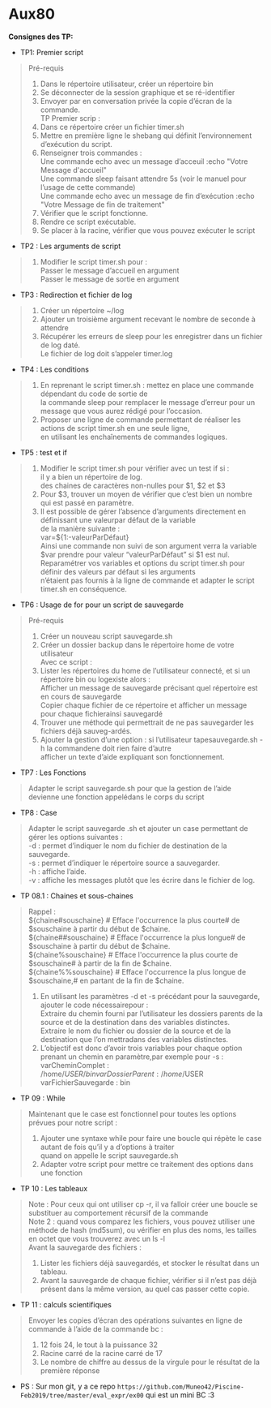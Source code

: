 # Aux80

**Consignes des TP:**

*	TP1: Premier script
>Pré-requis  
>	1. Dans le répertoire utilisateur, créer un répertoire bin  
>	2. Se déconnecter de la session graphique et se ré-identifier  
>	3. Envoyer par en conversation privée la copie d’écran de la commande.  
>TP Premier scrip :  
>1. Dans ce répertoire créer un fichier timer.sh  
>2. Mettre en première ligne le shebang qui définit l’environnement d’exécution du script.  
>3. Renseigner trois commandes :  
>	Une commande echo avec un message d’acceuil :echo "Votre Message d'accueil"  
>	Une commande sleep faisant attendre 5s (voir le manuel pour l’usage de cette commande)  
>	Une commande echo avec un message de fin d’exécution :echo "Votre Message de fin de traitement"  
>4. Vérifier que le script fonctionne.  
>5. Rendre ce script exécutable.  
>6. Se placer à la racine, vérifier que vous pouvez exécuter le script  
* TP2 : Les arguments de script  
>1. Modifier le script timer.sh pour :  
>	Passer le message d’accueil en argument  
>	Passer le message de sortie en argument  
* TP3 : Redirection et fichier de log  
>1. Créer un répertoire ~/log  
>2. Ajouter un troisième argument recevant le nombre de seconde à attendre  
>3. Récupérer les erreurs de sleep pour les enregistrer dans un fichier de log daté.  
>Le fichier de log doit s’appeler timer.log  
* TP4 : Les conditions  
>1. En reprenant le script timer.sh : mettez en place une commande dépendant du code de sortie de  
>la commande sleep pour remplacer le message d’erreur pour un message que vous aurez rédigé pour l’occasion.  
>2. Proposer une ligne de commande permettant de réaliser les actions de script timer.sh en une seule ligne,  
>en utilisant les enchaînements de commandes logiques. 
* TP5 : test et if  
>1. Modifier le script timer.sh pour vérifier avec un test if si :  
>	il y a bien un répertoire de log.  
>	des chaines de caractères non-nulles pour $1, $2 et $3  
>2. Pour $3, trouver un moyen de vérifier que c’est bien un nombre qui est passé en paramètre.  
>3. Il est possible de gérer l’absence d’arguments directement en définissant une valeurpar défaut de la variable  
>de la manière suivante :  
>	var=${1:-valeurParDéfaut}  
>Ainsi une commande non suivi de son argument verra la variable $var prendre pour valeur “valeurParDéfaut” si $1 est nul.  
>Reparamétrer vos variables et options du script timer.sh pour définir des valeurs par défaut si les arguments  
>n’étaient pas fournis à la ligne de commande et adapter le script timer.sh en conséquence.  
* TP6 : Usage de for pour un script de sauvegarde  
> Pré-requis  
>	1. Créer un nouveau script sauvegarde.sh  
>	2. Créer un dossier backup dans le répertoire home de votre utilisateur  
>Avec ce script : 
>	1. Lister les répertoires du home de l’utilisateur connecté, et si un répertoire bin ou logexiste alors :  
>		Afficher un message de sauvegarde précisant quel répertoire est en cours de sauvegarde  
>		Copier chaque fichier de ce répertoire et afficher un message pour chaque fichierainsi sauvegardé  
>	2. Trouver une méthode qui permettrait de ne pas sauvegarder les fichiers déjà sauveg-ardés.  
>	3. Ajouter la gestion d’une option : si l’utilisateur tapesauvegarde.sh -h la commandene doit rien faire d’autre  
>	afficher un texte d’aide expliquant son fonctionnement.  
* TP7 : Les Fonctions  
> Adapter le script sauvegarde.sh pour que la gestion de l’aide devienne une fonction appelédans le corps du script  
* TP8 : Case  
> Adapter le script sauvegarde .sh et ajouter un case permettant de gérer les options suivantes :  
>	-d : permet d’indiquer le nom du fichier de destination de la sauvegarde.  
>	-s : permet d’indiquer le répertoire source a sauvegarder.  
>	-h : affiche l’aide.  
>	-v : affiche les messages plutôt que les écrire dans le fichier de log.  
* TP 08.1 : Chaines et sous-chaines  
>Rappel :  
>       ${chaine#souschaine} # Efface l'occurrence la plus courte# de $souschaine à partir du début de $chaine.      
>	${chaine##souschaine} # Efface l'occurrence la plus longue# de $souschaine à partir du début de $chaine.       
>	${chaine%souschaine} # Efface l'occurrence la plus courte de $souschaine# à partir de la fin de $chaine.       
>	${chaine%%souschaine} # Efface l'occurrence la plus longue de $souschaine,# en partant de la fin de $chaine.      
>1. En utilisant les paramètres -d et -s précédant pour la sauvegarde, ajouter le code nécessairepour :        
>	Extraire du chemin fourni par l’utilisateur les dossiers parents de la source et de la destination dans des variables distinctes.      
>	Extraire le nom du fichier ou dossier de la source et de la destination que l’on mettradans des variables distinctes.      
>2. L’objectif est donc d’avoir trois variables pour chaque option prenant un chemin en paramètre,par exemple pour -s :     
>	varCheminComplet : /home/$USER/bin     
>	varDossierParent : /home/$USER     
>	varFichierSauvegarde : bin     
* TP 09 : While  
> Maintenant que le case est fonctionnel pour toutes les options prévues pour notre script :  
>	1. Ajouter une syntaxe while pour faire une boucle qui répète le case autant de fois qu’il y a d’options à traiter  
>	quand on appelle le script sauvegarde.sh  
>	2. Adapter votre script pour mettre ce traitement des options dans une fonction  
* TP 10 : Les tableaux  
>Note :  Pour ceux qui ont utiliser cp -r, il va falloir créer une boucle se substituer au comportement récursif de la commande  
>Note 2 :  quand vous comparez les fichiers, vous pouvez utiliser une méthode de hash (md5sum), ou vérifier en plus des noms, les tailles en octet que vous trouverez avec un ls -l  
>Avant la sauvegarde des fichiers :  
>	1. Lister les fichiers déjà sauvegardés, et stocker le résultat dans un tableau.  
>	2. Avant la sauvegarde de chaque fichier, vérifier si il n’est pas déjà présent dans la même version, au quel cas passer cette copie.  
* TP 11 : calculs scientifiques  
>Envoyer les copies d’écran des opérations suivantes en ligne de commande à l’aide de la commande bc :  
> 1. 12 fois 24, le tout à la puissance 32  
> 2. Racine carré de la racine carré de 17  
> 3. Le nombre de chiffre au dessus de la virgule pour le résultat de la première réponse  
* PS : Sur mon git, y a ce repo `https://github.com/Muneo42/Piscine-Feb2019/tree/master/eval_expr/ex00` qui est un mini BC :3 
